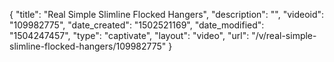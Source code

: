 {
    "title": "Real Simple Slimline Flocked Hangers",
    "description": "",
    "videoid": "109982775",
    "date_created": "1502521169",
    "date_modified": "1504247457",
    "type": "captivate",
    "layout": "video",
    "url": "\/v\/real-simple-slimline-flocked-hangers\/109982775"
}